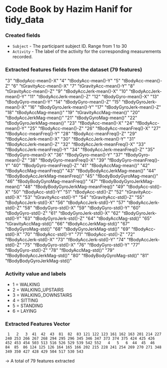 # Code Book by Hazim Hanif for tidy_data

### Created fields

* `Subject` - The participant subject ID. Range from 1 to 30
* `Activity` - The label of the activity for the corresponding measurements recorded.

### Extracted features fields from the dataset (79 features)

"3" "tBodyAcc-mean()-X"
"4" "tBodyAcc-mean()-Y"
"5" "tBodyAcc-mean()-Z"
"6" "tGravityAcc-mean()-X"
"7" "tGravityAcc-mean()-Y"
"8" "tGravityAcc-mean()-Z"
"9" "tBodyAccJerk-mean()-X"
"10" "tBodyAccJerk-mean()-Y"
"11" "tBodyAccJerk-mean()-Z"
"12" "tBodyGyro-mean()-X"
"13" "tBodyGyro-mean()-Y"
"14" "tBodyGyro-mean()-Z"
"15" "tBodyGyroJerk-mean()-X"
"16" "tBodyGyroJerk-mean()-Y"
"17" "tBodyGyroJerk-mean()-Z"
"18" "tBodyAccMag-mean()"
"19" "tGravityAccMag-mean()"
"20" "tBodyAccJerkMag-mean()"
"21" "tBodyGyroMag-mean()"
"22" "tBodyGyroJerkMag-mean()"
"23" "fBodyAcc-mean()-X"
"24" "fBodyAcc-mean()-Y"
"25" "fBodyAcc-mean()-Z"
"26" "fBodyAcc-meanFreq()-X"
"27" "fBodyAcc-meanFreq()-Y"
"28" "fBodyAcc-meanFreq()-Z"
"29" "fBodyAccJerk-mean()-X"
"30" "fBodyAccJerk-mean()-Y"
"31" "fBodyAccJerk-mean()-Z"
"32" "fBodyAccJerk-meanFreq()-X"
"33" "fBodyAccJerk-meanFreq()-Y"
"34" "fBodyAccJerk-meanFreq()-Z"
"35" "fBodyGyro-mean()-X"
"36" "fBodyGyro-mean()-Y"
"37" "fBodyGyro-mean()-Z"
"38" "fBodyGyro-meanFreq()-X"
"39" "fBodyGyro-meanFreq()-Y"
"40" "fBodyGyro-meanFreq()-Z"
"41" "fBodyAccMag-mean()"
"42" "fBodyAccMag-meanFreq()"
"43" "fBodyBodyAccJerkMag-mean()"
"44" "fBodyBodyAccJerkMag-meanFreq()"
"45" "fBodyBodyGyroMag-mean()"
"46" "fBodyBodyGyroMag-meanFreq()"
"47" "fBodyBodyGyroJerkMag-mean()"
"48" "fBodyBodyGyroJerkMag-meanFreq()"
"49" "tBodyAcc-std()-X"
"50" "tBodyAcc-std()-Y"
"51" "tBodyAcc-std()-Z"
"52" "tGravityAcc-std()-X"
"53" "tGravityAcc-std()-Y"
"54" "tGravityAcc-std()-Z"
"55" "tBodyAccJerk-std()-X"
"56" "tBodyAccJerk-std()-Y"
"57" "tBodyAccJerk-std()-Z"
"58" "tBodyGyro-std()-X"
"59" "tBodyGyro-std()-Y"
"60" "tBodyGyro-std()-Z"
"61" "tBodyGyroJerk-std()-X"
"62" "tBodyGyroJerk-std()-Y"
"63" "tBodyGyroJerk-std()-Z"
"64" "tBodyAccMag-std()"
"65" "tGravityAccMag-std()"
"66" "tBodyAccJerkMag-std()"
"67" "tBodyGyroMag-std()"
"68" "tBodyGyroJerkMag-std()"
"69" "fBodyAcc-std()-X"
"70" "fBodyAcc-std()-Y"
"71" "fBodyAcc-std()-Z"
"72" "fBodyAccJerk-std()-X"
"73" "fBodyAccJerk-std()-Y"
"74" "fBodyAccJerk-std()-Z"
"75" "fBodyGyro-std()-X"
"76" "fBodyGyro-std()-Y"
"77" "fBodyGyro-std()-Z"
"78" "fBodyAccMag-std()"
"79" "fBodyBodyAccJerkMag-std()"
"80" "fBodyBodyGyroMag-std()"
"81" "fBodyBodyGyroJerkMag-std()"

### Activity value and labels

* 1 = WALKING
* 2 = WALKING_UPSTAIRS
* 3 = WALKING_DOWNSTAIRS
* 4 = SITTING
* 5 = STANDING
* 6 = LAYING

### Extracted Features Vector

```
 1   2   3  41  42  43  81  82  83 121 122 123 161 162 163 201 214 227 240 253 266 267 268 294 295 296 345 346 347 373 374 375 424 425 426 452 453 454 503 513 516 526 529 539 542 552   4   5   6  44  45  46  84  85  86 124 125 126 164 165 166 202 215 228 241 254 269 270 271 348 349 350 427 428 429 504 517 530 543
```
-> A total of 79 features extracted

